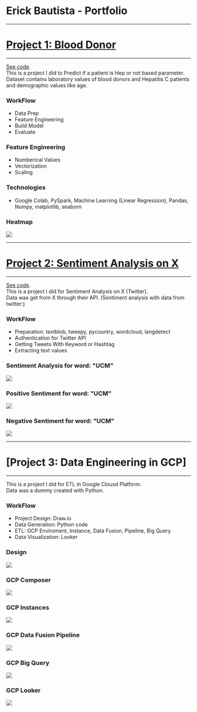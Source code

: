# Erick Bautista - Portfolio

---
# [Project 1: Blood Donor](https://github.com/erickbautista74/Blood_Donor/blob/main/Machine_Learning_with_PySpark.ipynb) 
---
[See code](https://github.com/erickbautista74/Blood_Donor/blob/main/Machine_Learning_with_PySpark.ipynb).<br> 
This is a project I did to Predict if a patient is Hep or not based parameter.<br>
Dataset contains laboratory values of blood donors and Hepatitis C patients and demographic values like age.

### WorkFlow
- Data Prep
- Feature Engineering
- Build Model
- Evaluate

### Feature Engineering
- Numberical Values
- Vectorization
- Scaling

### Technologies
- Google Colab, PySpark, Machine Learning (Linear Regression), Pandas, Numpy, matplotlib, seaborn

### Heatmap
![](images/blood_donor_heatmap.png)

---
# [Project 2: Sentiment Analysis on X](https://github.com/erickbautista74/UCM-Twitter/blob/main/axb12940UCMTwitter.ipynb) 
---
[See code](https://github.com/erickbautista74/UCM-Twitter/blob/main/axb12940UCMTwitter.ipynb).<br>
This is a project I did for Sentiment Analysis on X (Twitter).<br>
Data was get from X through their API. (Sentiment analysis with data from twitter:)

### WorkFlow
- Preparation: textblob, tweepy, pycountry, wordcloud, langdetect
- Authentication for Twitter API
- Getting Tweets With Keyword or Hashtag
- Extracting text values

### Sentiment Analysis for word: "UCM"
![](images/Twitter_keyword_UCM.png)
### Positive Sentiment  for word: "UCM"
![](images/Twitter_positive_sentiment.png)
### Negative Sentiment for word: "UCM"
![](images/Twitter_negative_sentiment.png)

---
# [Project 3: Data Engineering in GCP]
---

This is a project I did for ETL in Google Clousd Platform.<br>
Data was a dummy created with Python.

### WorkFlow
- Project Design: Draw.io
- Data Generation: Python code
- ETL: GCP Enviroment, Instance, Data Fusion, Pipeline, Big Query
- Data Visualization: Looker

### Design
![](images/GCP-ETL.drawio.png)
### GCP Composer
![](images/GCP_Composer.png)
### GCP Instances
![](images/GCP_Instances.png)
### GCP Data Fusion Pipeline
![](images/GCP_Data_Fusion.png)
### GCP Big Query
![](images/GCP_BigQuery.png)
### GCP Looker
![](images/GCP_Looker.png)
